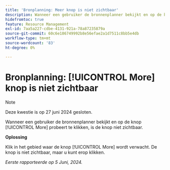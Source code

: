 ```yaml
---
title: 'Bronplanning: Meer knop is niet zichtbaar'
description: Wanneer een gebruiker de bronnenplanner bekijkt en op de knop [!UICONTROL More] probeert te klikken, is de knop niet zichtbaar. Er is een tijdelijke oplossing beschikbaar.
hidefromtoc: true
feature: Resource Management
exl-id: 7aa5a227-cdbe-4131-921a-78a87235879a
source-git-commit: 60c6e186749992b8e56efae2a1d7511c8bb5e4db
workflow-type: tm+mt
source-wordcount: '83'
ht-degree: 0%

---
```


# Bronplanning: [!UICONTROL More] knop is niet zichtbaar

>[!NOTE]
>
>Deze kwestie is op 27 juni 2024 gesloten.

Wanneer een gebruiker de bronnenplanner bekijkt en op de knop [!UICONTROL More] probeert te klikken, is de knop niet zichtbaar.

**Oplossing**

Klik in het gebied waar de knop [!UICONTROL More] wordt verwacht. De knop is niet zichtbaar, maar u kunt erop klikken.

_Eerste rapporteerde op 5 Juni, 2024._
